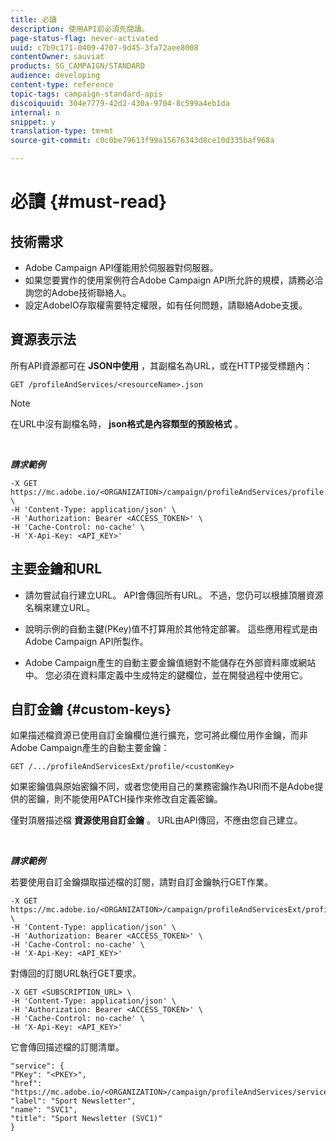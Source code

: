 ```yaml
---
title: 必讀
description: 使用API前必須先閱讀。
page-status-flag: never-activated
uuid: c7b9c171-0409-4707-9d45-3fa72aee8008
contentOwner: sauviat
products: SG_CAMPAIGN/STANDARD
audience: developing
content-type: reference
topic-tags: campaign-standard-apis
discoiquuid: 304e7779-42d2-430a-9704-8c599a4eb1da
internal: n
snippet: y
translation-type: tm+mt
source-git-commit: c0c0be79613f99a15676343d8ce10d335baf968a

---
```



# 必讀 {#must-read}

## 技術需求

* Adobe Campaign API僅能用於伺服器對伺服器。
* 如果您要實作的使用案例符合Adobe Campaign API所允許的規模，請務必洽詢您的Adobe技術聯絡人。
* 設定AdobeIO存取權需要特定權限，如有任何問題，請聯絡Adobe支援。

## 資源表示法

所有API資源都可在 **JSON中使用** ，其副檔名為URL，或在HTTP接受標題內：

`GET /profileAndServices/<resourceName>.json`

>[!NOTE]
>
>在URL中沒有副檔名時， **json格式是內容類型的預設格式** 。

<br/>

***請求範例***

```
-X GET https://mc.adobe.io/<ORGANIZATION>/campaign/profileAndServices/profile.json \
-H 'Content-Type: application/json' \
-H 'Authorization: Bearer <ACCESS_TOKEN>' \
-H 'Cache-Control: no-cache' \
-H 'X-Api-Key: <API_KEY>'
```

## 主要金鑰和URL

* 請勿嘗試自行建立URL。 API會傳回所有URL。 不過，您仍可以根據頂層資源名稱來建立URL。

* 說明示例的自動主鍵(PKey)值不打算用於其他特定部署。 這些應用程式是由Adobe Campaign API所製作。

* Adobe Campaign產生的自動主要金鑰值絕對不能儲存在外部資料庫或網站中。 您必須在資料庫定義中生成特定的鍵欄位，並在開發過程中使用它。

## 自訂金鑰 {#custom-keys}

如果描述檔資源已使用自訂金鑰欄位進行擴充，您可將此欄位用作金鑰，而非Adobe Campaign產生的自動主要金鑰：

`GET /.../profileAndServicesExt/profile/<customKey>`

如果密鑰值與原始密鑰不同，或者您使用自己的業務密鑰作為URI而不是Adobe提供的密鑰，則不能使用PATCH操作來修改自定義密鑰。

僅對頂層描述檔 **資源使用自訂金鑰** 。 URL由API傳回，不應由您自己建立。

<br/>

***請求範例***

若要使用自訂金鑰擷取描述檔的訂閱，請對自訂金鑰執行GET作業。

```
-X GET https://mc.adobe.io/<ORGANIZATION>/campaign/profileAndServicesExt/profile/<customKey> \
-H 'Content-Type: application/json' \
-H 'Authorization: Bearer <ACCESS_TOKEN>' \
-H 'Cache-Control: no-cache' \
-H 'X-Api-Key: <API_KEY>'
```

對傳回的訂閱URL執行GET要求。

```
-X GET <SUBSCRIPTION_URL> \
-H 'Content-Type: application/json' \
-H 'Authorization: Bearer <ACCESS_TOKEN>' \
-H 'Cache-Control: no-cache' \
-H 'X-Api-Key: <API_KEY>'
```

它會傳回描述檔的訂閱清單。

```
"service": {
"PKey": "<PKEY>",
"href": "https://mc.adobe.io/<ORGANIZATION>/campaign/profileAndServices/service/<PKEY>",
"label": "Sport Newsletter",
"name": "SVC1",
"title": "Sport Newsletter (SVC1)"
}
```
